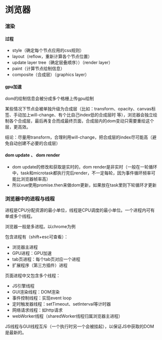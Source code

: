 
# 浏览器

### 渲染

#### 过程

* style（确定每个节点应用的css规则）
* layout（reflow，重新计算各个节点位置）
* update layer tree（确定层叠顺序））（render layer）
* paint（计算节点绘制信息）
* composite（合成层）（graphics layer）

#### gpu加速

dom的绘制信息会被分成多个格栅上传gpu绘制

某些情况下节点会被单独升级为合成层（比如：transform、opacity、canvas标签、手动加上will-change、有个比自己index低的合成层时 等），浏览器会独立绘制各个合成层，最后再复合而成最终页面，合成层内的dom变动只需要重绘这个层，更高效。

结论：尽量用transform，合理利用will-change，把合成层的index尽可能高（避免自动创建不必要的合成层）

#### dom update 、 dom render
* dom update的修改和获取是实时的，dom render是非实时（一般在一轮循环中，task和microtask都执行完后render，不一定每轮，因为事件循环频率可能比浏览器帧率高）
* 所以vue使用promise.then来做dom更新，如果放在task里则下轮循环才更新
 
 	
### 浏览器中的进程与线程
		
进程是CPU分配资源的最小单位，线程是CPU调度的最小单位。一个进程内可有单或多个线程。

浏览器一般是多进程。以chrome为例

包含进程有（shift+esc可查看）：
* 浏览器主进程
* GPU进程：GPU加速
* tab页进程：每个tab页对应一个进程
* 扩展程序（第三方插件）进程

页面进程中又包含多个线程：
* JS引擎线程
* GUI渲染线程：DOM渲染
* 事件控制线程：实现event loop
* 定时触发器线程：setTimeout、setInterval等计时器
* 网络请求线程：如http请求
* webWorker线程（sharedWorker线程归属浏览器主进程）

JS线程与GUI线程互斥（一个执行时另一个会被挂起），以保证JS中获取的DOM是最新的。


